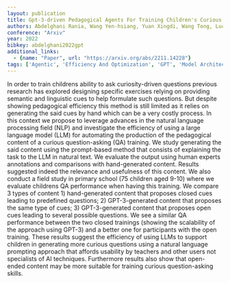 ```yaml
---
layout: publication
title: Gpt-3-driven Pedagogical Agents For Training Children's Curious Question-asking Skills
authors: Abdelghani Rania, Wang Yen-hsiang, Yuan Xingdi, Wang Tong, Lucas Pauline, Sauzéon Hélène, Oudeyer Pierre-yves
conference: "Arxiv"
year: 2022
bibkey: abdelghani2022gpt
additional_links:
  - {name: "Paper", url: "https://arxiv.org/abs/2211.14228"}
tags: ['Agentic', 'Efficiency And Optimization', 'GPT', 'Model Architecture', 'Pretraining Methods', 'Prompting', 'RAG', 'Reinforcement Learning', 'Training Techniques']
---
```

In order to train childrens ability to ask curiosity-driven questions previous research has explored designing specific exercises relying on providing semantic and linguistic cues to help formulate such questions. But despite showing pedagogical efficiency this method is still limited as it relies on generating the said cues by hand which can be a very costly process. In this context we propose to leverage advances in the natural language processing field (NLP) and investigate the efficiency of using a large language model (LLM) for automating the production of the pedagogical content of a curious question-asking (QA) training. We study generating the said content using the prompt-based method that consists of explaining the task to the LLM in natural text. We evaluate the output using human experts annotations and comparisons with hand-generated content. Results suggested indeed the relevance and usefulness of this content. We also conduct a field study in primary school (75 children aged 9-10) where we evaluate childrens QA performance when having this training. We compare 3 types of content 1) hand-generated content that proposes closed cues leading to predefined questions; 2) GPT-3-generated content that proposes the same type of cues; 3) GPT-3-generated content that proposes open cues leading to several possible questions. We see a similar QA performance between the two closed trainings (showing the scalability of the approach using GPT-3) and a better one for participants with the open training. These results suggest the efficiency of using LLMs to support children in generating more curious questions using a natural language prompting approach that affords usability by teachers and other users not specialists of AI techniques. Furthermore results also show that open-ended content may be more suitable for training curious question-asking skills.
